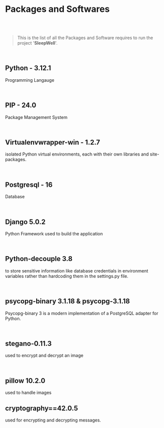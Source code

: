 # Packages and Softwares

<br>
<br>

> This is the list of all the Packages and Software requires to run the project '**SleepWell**'.

<br>


## Python - 3.12.1

Programming Langauge

<br>

## PIP - 24.0
Package Management System

<br>

## Virtualenvwrapper-win - 1.2.7
isolated Python virtual environments, each with their own libraries and site-packages.

<br>

## Postgresql - 16
Database

<br>

## Django 5.0.2
Python Framework used to build the application

<br>

## Python-decouple 3.8
to store sensitive information like database credentials in environment variables rather than hardcoding them in the settings.py file.

<br>

## psycopg-binary 3.1.18 & psycopg-3.1.18
 Psycopg-binary 3 is a modern implementation of a PostgreSQL adapter for Python.

<br>

## stegano-0.11.3

used to encrypt and decrypt an image

<br>

## pillow 10.2.0
used to handle images

## cryptography==42.0.5
used for encrypting and decrypting messages.